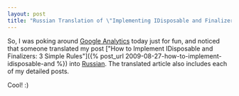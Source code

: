 ```yaml
---
layout: post
title: "Russian Translation of \"Implementing IDisposable and Finalizers: 3 Simple Rules\""
---
```

So, I was poking around [Google Analytics](http://www.google.com/analytics/) today just for fun, and noticed that someone translated my post ["How to Implement IDisposable and Finalizers: 3 Simple Rules"]({% post_url 2009-08-27-how-to-implement-idisposable-and %}) into [Russian](http://habrahabr.ru/blogs/net/89720/). The translated article also includes each of my detailed posts.



Cool! :)

